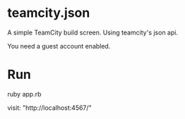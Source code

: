 teamcity.json
=============
A simple TeamCity build screen. Using teamcity's json api. 

You need a guest account enabled.

Run
===

ruby app.rb

visit: "http://localhost:4567/"

